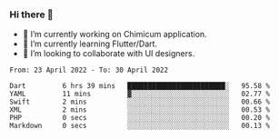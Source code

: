 ### Hi there 👋

<!--
**devcat37/devcat37** is a ✨ _special_ ✨ repository because its `README.md` (this file) appears on your GitHub profile.-->


- 🔭 I’m currently working on Chimicum application.
- 🌱 I’m currently learning Flutter/Dart.
- 👯 I’m looking to collaborate with UI designers.
<!-- - 🤔 I’m looking for help with ... -->

<!--START_SECTION:waka-->

```text
From: 23 April 2022 - To: 30 April 2022

Dart         6 hrs 39 mins   ████████████████████████░   95.58 %
YAML         11 mins         ▓░░░░░░░░░░░░░░░░░░░░░░░░   02.77 %
Swift        2 mins          ░░░░░░░░░░░░░░░░░░░░░░░░░   00.66 %
XML          2 mins          ░░░░░░░░░░░░░░░░░░░░░░░░░   00.53 %
PHP          0 secs          ░░░░░░░░░░░░░░░░░░░░░░░░░   00.20 %
Markdown     0 secs          ░░░░░░░░░░░░░░░░░░░░░░░░░   00.13 %
```

<!--END_SECTION:waka-->
